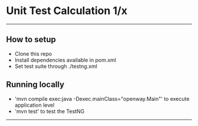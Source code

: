 # Unit Test Calculation 1/x
---

## How to setup
* Clone this repo
* Install dependencies available in pom.xml
* Set test suite through ./testng.xml

## Running locally
* 'mvn compile exec:java -Dexec.mainClass="openway.Main"' to execute application level
* 'mvn test' to test the TestNG

---
